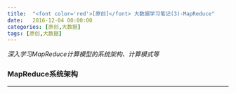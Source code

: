 ```yaml
---
title:  "<font color='red'>[原创]</font> 大数据学习笔记(3)-MapReduce"
date:   2016-12-04 00:00:00
categories: [原创,大数据]
tags: [原创,大数据]
---
```


*深入学习MapReduce计算模型的系统架构、计算模式等*

### MapReduce系统架构
---



